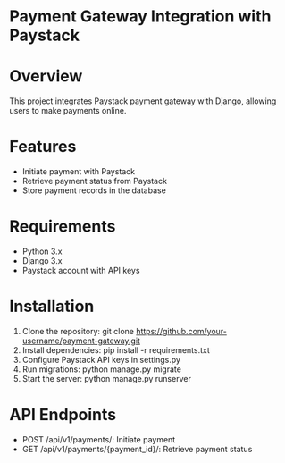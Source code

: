 # Payment Gateway Integration with Paystack


# Overview
This project integrates Paystack payment gateway with Django, allowing users to make payments online.

# Features
- Initiate payment with Paystack
- Retrieve payment status from Paystack
- Store payment records in the database

# Requirements
- Python 3.x
- Django 3.x
- Paystack account with API keys

# Installation
1. Clone the repository: git clone https://github.com/your-username/payment-gateway.git
2. Install dependencies: pip install -r requirements.txt
3. Configure Paystack API keys in settings.py
4. Run migrations: python manage.py migrate
5. Start the server: python manage.py runserver

# API Endpoints
- POST /api/v1/payments/: Initiate payment
- GET /api/v1/payments/{payment_id}/: Retrieve payment status



